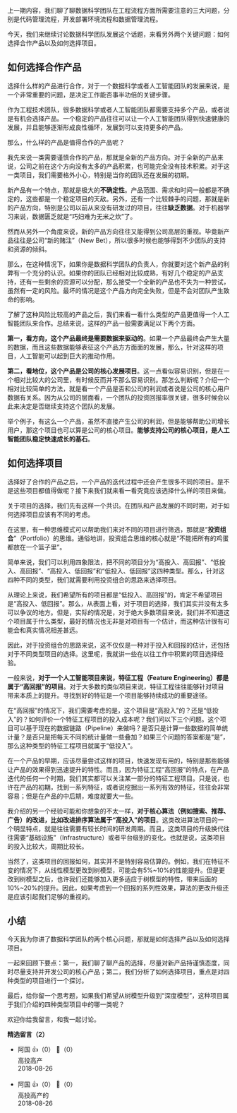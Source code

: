 上一期内容，我们聊了聊数据科学团队在工程流程方面所需要注意的三大问题，分别是代码管理流程，开发部署环境流程和数据管理流程。

今天，我们来继续讨论数据科学团队发展这个话题，来看另外两个关键问题：如何选择合作产品以及如何选择项目。

## 如何选择合作产品

选择什么样的产品进行合作，对于一个数据科学或者人工智能团队的发展来说，是一个非常重要的问题，是决定工作能否事半功倍的关键步骤。

作为工程技术团队，很多数据科学或者人工智能团队都需要支持多个产品，或者说是有机会选择产品。一个稳定的产品往往可以让一个人工智能团队得到快速健康的发展，并且能够逐渐形成良性循环，发展到可以支持更多的产品。

那么，什么样的产品是值得合作的产品呢？

我先来说一类需要谨慎合作的产品，那就是全新的产品方向。对于全新的产品来说，公司之前在这个方向没有太多的产品积累，也可能完全没有技术积累。对于这一类项目，我们需要格外小心，特别是当你的团队还在发展的初期。

新产品有一个特点，那就是极大的**不确定性**。产品范围、需求和时间一般都是不确定的，这些都是一个稳定项目的天敌。另外，还有一个比较棘手的问题，那就是新的产品方向，特别是公司以前从来没有研发过的项目，往往**缺乏数据**。对于机器学习来说，数据匮乏就是“巧妇难为无米之炊”了。

然而从另外一个角度来说，新的产品方向往往又能得到公司高层的重视。毕竟新产品往往是公司“新的赌注”（New Bet），所以很多时候也能够得到不少团队的支持和资源的倾斜。

那么，在这种情况下，如果你是数据科学团队的负责人，你就要对这个新产品的利弊有一个充分的认识。如果你的团队已经相对比较成熟，有好几个稳定的产品支持，还有一些剩余的资源可以分配，那么接受一个全新的产品也不失为一种尝试，虽然有一定的风险。最坏的情况是这个产品方向完全失败，但是不会对团队产生致命的影响。

了解了这种风险比较高的产品之后，我们来看一看什么类型的产品更值得一个人工智能团队来合作。总结来说，这样的产品一般需要满足以下两个方面。

**第一，看方向，这个产品最终是需要数据来驱动的**。如果一个产品最终会产生大量的数据，而且这些数据能够表征这个产品方方面面的发展，那么，针对这样的项目，人工智能可以起到巨大的推动作用。

**第二，看地位，这个产品是公司的核心发展项目**。这一点看似容易识别，但是在一个相对比较大的公司里，有时候反而并不那么容易识别。那怎么判断呢？介绍一个相对比较简单的方法，就是看一个产品是否和公司的利润或者说是公司的核心用户数据有关系。因为从公司的层面看，一个团队的投资回报率很关键，很多时候会以此来决定是否继续支持这个团队的发展。

举个例子，有这么一个产品，虽然不直接产生公司的利润，但是能够帮助公司增长用户，那这个项目也可以算是公司的核心项目。**能够支持公司的核心项目，是人工智能团队稳定快速成长的基石**。

## 如何选择项目

选择好了合作的产品之后，一个产品的迭代过程中还会产生很多不同的项目。是不是这些项目都值得做呢？接下来我们就来看一看究竟应该选择什么样的项目来做。

关于项目的选择，我们先有这样一个共识。在团队和产品发展的不同时期，对于如何选择项目应该有不同的考虑。

在这里，有一种思维模式可以帮助我们来对不同的项目进行筛选，那就是“**投资组合**”（Portfolio）的思维。通俗地讲，投资组合思维的核心就是“不能把所有的鸡蛋都放在一个篮子里”。

简单来说，我们可以利用四象限法，把不同的项目分为“高投入、高回报”、“低投入、高回报”、“高投入、低回报”和“低投入、低回报”这四种类型。那么，针对这四种不同的类型，我们就需要利用投资组合的思路来选择项目。

从理论上来说，我们希望所有的项目都是“低投入、高回报”的，肯定不希望项目是“高投入、低回报”。那么，从表面上看，对于项目的选择，我们其实并没有太多可以争议的地方。但是，实际的情况是，对于绝大多数项目来说，我们并不知道这个项目属于什么类型，最好的情况也无非是对项目有一个估计，而这种估计很有可能会和真实情况相差甚远。

因此，对于投资组合的思路来说，这不仅仅是一种对于投入和回报的估计，还包括对于不同类型项目的选择。这里呢，我就讲一些在以往工作中积累的项目选择经验。

一般来说，**对于一个人工智能项目来说，特征工程（Feature Engineering）都是属于“高回报”的项目**。对于大多数的类似项目来说，特征工程往往能够针对项目带来本质上的提升。寻找到好的特征是一个项目能够持续成功的重要途径。

在“高回报”的情况下，我们需要考虑的是，这个项目是“高投入”的？还是“低投入”的？如何评价一个特征工程项目的投入成本呢？我们问以下三个问题。这个项目可以基于现在的数据链路（Pipeline）来做吗？是否只是计算一些数据的简单统计量？是否只是把每天不同的统计量做一些叠加？如果三个问题的答案都是“是”，那么这种类型的特征工程项目就属于“低投入”。

在一个产品的早期，应该尽量尝试这样的项目，快速发现有用的，特别是那些能够让产品的效果得到迅速提升的特性。而且，因为特征工程“高回报”的特点，在产品迭代的任何一个时期，我们其实都可以关注某一部分的特征工程项目。只是说，也许在产品的初期，找到一系列特征，或者说挖掘出一系列有效的特征，往往会非常容易；但是在产品的中后期，难度就要大一些。

我介绍的另一个经验可能和你想象的不太一样，**对于核心算法（例如搜索、推荐、广告）的改进，比如改进排序算法属于“高投入”的项目**。这类改进算法项目的一个明显特点，就是往往需要有较长时间的研发周期。而且，这类项目的升级换代往往需要“基础设施”（Infrastructure）或者平台级别的变化。也就是说，这类项目的投入比较大，周期比较长。

当然了，这类项目的回报如何，其实并不是特别容易估算的。例如，我们在特征不变的情况下，从线性模型更改到树模型，可能会有5%~10%的性能提升。但是更改到树模型之后，也许我们还能够加入更多适应于树模型的特性，带来后面的10%~20%的提升。因此，如果考虑到一个回报的系列性效果，算法的更改升级还是应该引起我们足够的重视的。

## 小结

今天我为你讲了数据科学团队的两个核心问题，那就是如何选择产品以及如何选择项目。

一起来回顾下要点：第一，我们聊了聊产品的选择，尽量对新产品持谨慎态度，同时尽量支持并开发公司的核心产品；第二，我们分析了如何选择项目，重点是对四种类型的项目进行一个探讨。

最后，给你留一个思考题，如果我们希望从树模型升级到“深度模型”，这种项目属于我们介绍的四种类型项目中的哪一类呢？

欢迎你给我留言，和我一起讨论。
<div><strong>精选留言（2）</strong></div><ul>
<li><span>阿国</span> 👍（0） 💬（0）<div>高投高产</div>2018-08-26</li><br/><li><span>阿国</span> 👍（0） 💬（0）<div>高投高产的</div>2018-08-26</li><br/>
</ul>